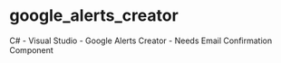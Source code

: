 google_alerts_creator
=====================

C# - Visual Studio - Google Alerts Creator - Needs Email Confirmation Component
